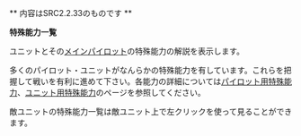** 内容はSRC2.2.33のものです **

**特殊能力一覧**

ユニットとその[メインパイロット](メインパイロット.md)の特殊能力の解説を表示します。

多くのパイロット・ユニットがなんらかの特殊能力を有しています。これらを把握して戦いを有利に進めて下さい。各能力の詳細については[パイロット用特殊能力](パイロット用特殊能力.md)、[ユニット用特殊能力](ユニット用特殊能力.md)のページを参照してください。

敵ユニットの特殊能力一覧は敵ユニット上で左クリックを使って見ることができます。
